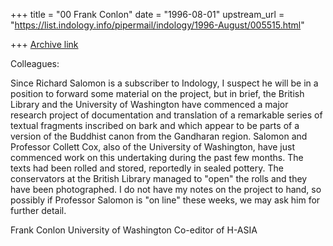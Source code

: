+++
title = "00 Frank Conlon"
date = "1996-08-01"
upstream_url = "https://list.indology.info/pipermail/indology/1996-August/005515.html"

+++
[Archive link](https://list.indology.info/pipermail/indology/1996-August/005515.html)

Colleagues:

Since Richard Salomon is a subscriber to Indology, I suspect he will be in
a position to forward some material on the project, but in brief, the
British Library and the University of Washington have commenced a major
research project of documentation and translation of a remarkable series
of textual fragments inscribed on bark and which appear to be parts of a
version of the Buddhist canon from the Gandharan region.  Salomon and
Professor Collett Cox, also of the University of Washington, have just
commenced work on this undertaking during the past few months.  The texts
had been rolled and stored, reportedly in sealed pottery.  The
conservators at the British Library managed to "open" the rolls and they
have been photographed.  I do not have my notes on the project to hand, so
possibly if Professor Salomon is "on line" these weeks, we may ask him for
further detail.

Frank Conlon
University of Washington
Co-editor of H-ASIA





